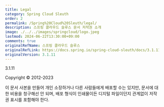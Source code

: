 ```yaml
---
title: Legal
category: Spring Cloud Sleuth
order: 2
permalink: /Spring%20Cloud%20Sleuth/legal/
description: 스프링 클라우드 슬루스 문서 저작권 소개
image: ./../../images/springcloud/logo.jpeg
lastmod: 2024-06-22T13:30:00+09:00
comments: true
originalRefName: 스프링 클라우드 슬루스
originalRefLink: https://docs.spring.io/spring-cloud-sleuth/docs/3.1.11/reference/htmlsingle/#legal
originalVersion: 3.1.11
---
```


3.1.11

Copyright © 2012-2023

이 문서 사본을 만들어 개인 소장하거나 다른 사람들에게 배포할 수는 있지만, 문서에 대한 비용을 청구해선 안 되며, 배포 형식이 인쇄물이든 디지털 파일이던지 관계없이 저작권 표시를 포함해야 한다.
